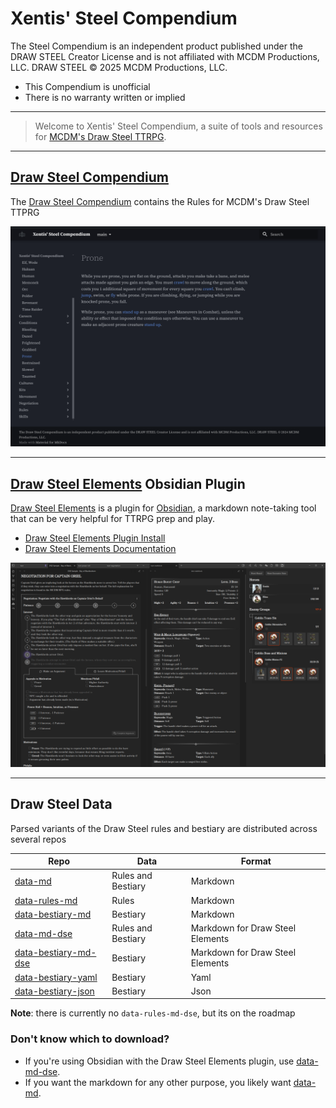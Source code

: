 # Xentis' Steel Compendium

The Steel Compendium is an independent product published under the DRAW STEEL Creator License and is not affiliated with MCDM Productions, LLC. DRAW STEEL © 2025 MCDM Productions, LLC.

- This Compendium is unofficial
- There is no warranty written or implied

---

> Welcome to Xentis' Steel Compendium, a suite of tools and resources for [MCDM's Draw Steel TTRPG](https://www.backerkit.com/c/projects/mcdm-productions/mcdm-rpg).

---

## [Draw Steel Compendium](./compendium)

The [Draw Steel Compendium](./compendium) contains the Rules for MCDM's Draw Steel TTPRG

![compendium.png](Media/compendium.png)

---

## [Draw Steel Elements](https://steelcompendium.io/draw-steel-elements/) Obsidian Plugin

[Draw Steel Elements](https://steelcompendium.io/draw-steel-elements/) is a plugin for [Obsidian](https://obsidian.md/), a markdown note-taking tool that can be very helpful for TTRPG prep and play.

- [Draw Steel Elements Plugin Install](https://obsidian.md/plugins?id=draw-steel-elements)
- [Draw Steel Elements Documentation](https://steelcompendium.io/draw-steel-elements/)

![elements screenshot](Media/elements.png)

--- 

## Draw Steel Data

Parsed variants of the Draw Steel rules and bestiary are distributed across several repos

| Repo                                                                            | Data               | Format                           |
|---------------------------------------------------------------------------------| ------------------ |----------------------------------|
| [data-md](https://github.com/SteelCompendium/data-md)                           | Rules and Bestiary | Markdown                         |
| [data-rules-md](https://github.com/SteelCompendium/data-rules-md)               | Rules              | Markdown                         |
| [data-bestiary-md](https://github.com/SteelCompendium/data-bestiary-md)         | Bestiary           | Markdown                         |
| [data-md-dse](https://github.com/SteelCompendium/data-md-dse)                   | Rules and Bestiary | Markdown for Draw Steel Elements |
| [data-bestiary-md-dse](https://github.com/SteelCompendium/data-bestiary-md-dse) | Bestiary           | Markdown for Draw Steel Elements |
| [data-bestiary-yaml](https://github.com/SteelCompendium/data-bestiary-yaml)     | Bestiary           | Yaml                             |
| [data-bestiary-json](https://github.com/SteelCompendium/data-bestiary-json)     | Bestiary           | Json                             |

**Note**: there is currently no `data-rules-md-dse`, but its on the roadmap

### Don't know which to download?

- If you're using Obsidian with the Draw Steel Elements plugin, use [data-md-dse](https://github.com/SteelCompendium/data-md-dse).  
- If you want the markdown for any other purpose, you likely want [data-md](https://github.com/SteelCompendium/data-md).
